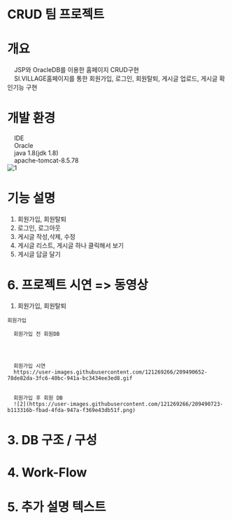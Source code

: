 
# CRUD 팀 프로젝트
# 개요
&nbsp;&nbsp;&nbsp;  JSP와 OracleDB를 이용한 홈페이지 CRUD구현<br>
&nbsp;&nbsp;&nbsp;  SI.VILLAGE홈페이지를 통한 회원가입, 로그인, 회원탈퇴, 게시글 업로드, 게시글 확인기능 구현<br>

# 개발 환경
&nbsp;&nbsp;&nbsp;  IDE<br>
&nbsp;&nbsp;&nbsp;  Oracle<br>
&nbsp;&nbsp;&nbsp;  java 1.8(jdk 1.8)<br>
&nbsp;&nbsp;&nbsp;  apache-tomcat-8.5.78<br>
  ![1](https://user-images.githubusercontent.com/121269266/209490879-937d8751-dc66-48b0-b47f-fbe9b329d50e.png)

# 기능 설명
  1. 회원가입, 회원탈퇴
  2. 로그인, 로그아웃
  3. 게시글 작성,삭제, 수정
  4. 게시글 리스트, 게시글 하나 클릭해서 보기
  5. 게시글 답글 달기
  
# 6. 프로젝트 시연 => 동영상
  1. 회원가입, 회원탈퇴
    
    회원가입
    
      회원가입 전 회원DB
      


      
      회원가입 시연
      https://user-images.githubusercontent.com/121269266/209490652-78de82da-3fc6-40bc-941a-bc3434ee3ed8.gif
      
      
      회원가입 후 회원 DB
      ![2](https://user-images.githubusercontent.com/121269266/209490723-b113316b-fbad-4fda-947a-f369e43db51f.png)


  
# 3. DB 구조 / 구성
# 4. Work-Flow
# 5. 추가 설명 텍스트

